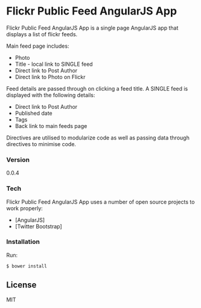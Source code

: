 # Flickr Public Feed AngularJS App

Flickr Public Feed AngularJS App is a single page AngularJS app that displays a list of flickr feeds.

Main feed page includes:

  - Photo
  - Title - local link to SINGLE feed
  - Direct link to Post Author
  - Direct link to Photo on Flickr 


Feed details are passed through on clicking a feed title. A SINGLE feed is displayed with the following details:

  - Direct link to Post Author
  - Published date
  - Tags
  - Back link to main feeds page


Directives are utilised to modularize code as well as passing data through directives to minimise code. 

### Version
0.0.4

### Tech

Flickr Public Feed AngularJS App uses a number of open source projects to work properly:

* [AngularJS]
* [Twitter Bootstrap]


### Installation

Run:

```sh
$ bower install
```

License
----

MIT